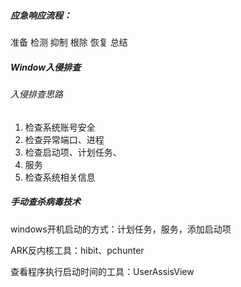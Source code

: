 ##### 应急响应流程：

准备 检测 抑制 根除 恢复 总结



##### Window入侵排查

###### 入侵排查思路

1. 检查系统账号安全
2. 检查异常端口、进程
3. 检查启动项、计划任务、
4. 服务
5. 检查系统相关信息



##### 手动查杀病毒技术

windows开机启动的方式：计划任务，服务，添加启动项

ARK反内核工具：hibit、pchunter

查看程序执行启动时间的工具：UserAssisView





